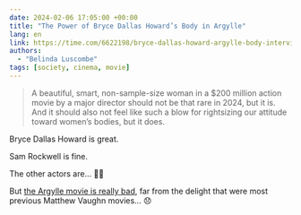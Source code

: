```yaml
---
date: 2024-02-06 17:05:00 +00:00
title: "The Power of Bryce Dallas Howard’s Body in Argylle"
lang: en
link: https://time.com/6622198/bryce-dallas-howard-argylle-body-interview/
authors:
  - "Belinda Luscombe"
tags: [society, cinema, movie]
---
```


> A beautiful, smart, non-sample-size woman in a $200 million action movie by a major director should not be that rare in 2024, but it is. And it should also not feel like such a blow for rightsizing our attitude toward women’s bodies, but it does.

Bryce Dallas Howard is great.

Sam Rockwell is fine.

The other actors are… 🤷‍♂️

But [the Argylle movie is really bad](https://letterboxd.com/nhoizey/film/argylle/), far from the delight that were most previous Matthew Vaughn movies… 😞

